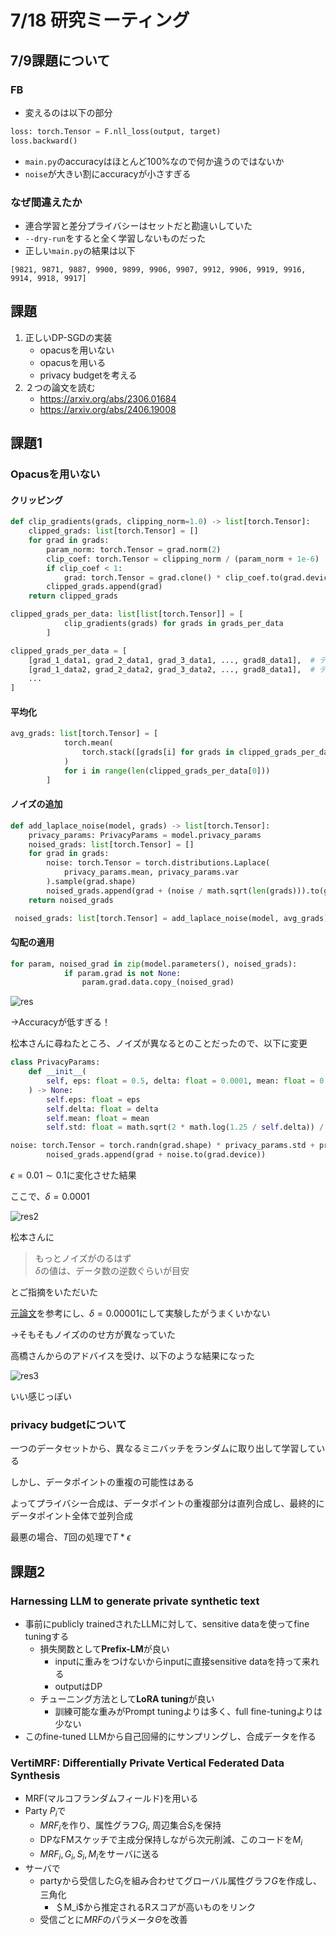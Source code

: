 # 7/18 研究ミーティング

## 7/9課題について

### FB

- 変えるのは以下の部分

```python
loss: torch.Tensor = F.nll_loss(output, target)
loss.backward()
```

- `main.py`のaccuracyはほとんど100%なので何か違うのではないか
- `noise`が大きい割にaccuracyが小さすぎる

### なぜ間違えたか

- 連合学習と差分プライバシーはセットだと勘違いしていた
- `--dry-run`をすると全く学習しないものだった
- 正しい`main.py`の結果は以下

```plaintext
[9821, 9871, 9887, 9900, 9899, 9906, 9907, 9912, 9906, 9919, 9916, 9914, 9918, 9917]
```

## 課題

1. 正しいDP-SGDの実装
   - opacusを用いない
   - opacusを用いる
   - privacy budgetを考える
2. ２つの論文を読む
   - https://arxiv.org/abs/2306.01684
   - https://arxiv.org/abs/2406.19008

## 課題1

### Opacusを用いない

#### クリッピング

```py
def clip_gradients(grads, clipping_norm=1.0) -> list[torch.Tensor]:
    clipped_grads: list[torch.Tensor] = []
    for grad in grads:
        param_norm: torch.Tensor = grad.norm(2)
        clip_coef: torch.Tensor = clipping_norm / (param_norm + 1e-6)
        if clip_coef < 1:
            grad: torch.Tensor = grad.clone() * clip_coef.to(grad.device)
        clipped_grads.append(grad)
    return clipped_grads
```

```py
clipped_grads_per_data: list[list[torch.Tensor]] = [
            clip_gradients(grads) for grads in grads_per_data
        ]
```

```py
clipped_grads_per_data = [
    [grad_1_data1, grad_2_data1, grad_3_data1, ..., grad8_data1],  # データポイント1の勾配
    [grad_1_data2, grad_2_data2, grad_3_data2, ..., grad8_data1],  # データポイント2の勾配
    ...
]
```

#### 平均化

```py
avg_grads: list[torch.Tensor] = [
            torch.mean(
                torch.stack([grads[i] for grads in clipped_grads_per_data]), dim=0
            )
            for i in range(len(clipped_grads_per_data[0]))
        ]
```

#### ノイズの追加

```py
def add_laplace_noise(model, grads) -> list[torch.Tensor]:
    privacy_params: PrivacyParams = model.privacy_params
    noised_grads: list[torch.Tensor] = []
    for grad in grads:
        noise: torch.Tensor = torch.distributions.Laplace(
            privacy_params.mean, privacy_params.var
        ).sample(grad.shape)
        noised_grads.append(grad + (noise / math.sqrt(len(grads))).to(grad.device))
    return noised_grads
```

```py
 noised_grads: list[torch.Tensor] = add_laplace_noise(model, avg_grads)
```

#### 勾配の適用

```py
for param, noised_grad in zip(model.parameters(), noised_grads):
            if param.grad is not None:
                param.grad.data.copy_(noised_grad) 
```

![res](../../figures/Figure_12.png 'res')

→Accuracyが低すぎる！

松本さんに尋ねたところ、ノイズが異なるとのことだったので、以下に変更

```py
class PrivacyParams:
    def __init__(
        self, eps: float = 0.5, delta: float = 0.0001, mean: float = 0
    ) -> None:
        self.eps: float = eps
        self.delta: float = delta
        self.mean: float = mean
        self.std: float = math.sqrt(2 * math.log(1.25 / self.delta)) / self.eps
```

```py
noise: torch.Tensor = torch.randn(grad.shape) * privacy_params.std + privacy_params.mean
        noised_grads.append(grad + noise.to(grad.device))
```

$\epsilon = 0.01 \sim 0.1$に変化させた結果

ここで、$\delta = 0.0001$

![res2](../../figures/Figure_16.png)

松本さんに
> もっとノイズがのるはず  
> $\delta$の値は、データ数の逆数ぐらいが目安

とご指摘をいただいた

[元論文](https://arxiv.org/abs/1607.00133)を参考にし、$\delta = 0.00001$にして実験したがうまくいかない

→そもそもノイズののせ方が異なっていた

高橋さんからのアドバイスを受け、以下のような結果になった

![res3](../../figures/graph.png)

いい感じっぽい

### privacy budgetについて

一つのデータセットから、異なるミニバッチをランダムに取り出して学習している

しかし、データポイントの重複の可能性はある

よってプライバシー合成は、データポイントの重複部分は直列合成し、最終的にデータポイント全体で並列合成

最悪の場合、$T$回の処理で$T * \epsilon$

## 課題2

### Harnessing LLM to generate private synthetic text

- 事前にpublicly trainedされたLLMに対して、sensitive dataを使ってfine tuningする
  - 損失関数として**Prefix-LM**が良い
    - inputに重みをつけないからinputに直接sensitive dataを持って来れる
    - outputはDP
  - チューニング方法として**LoRA tuning**が良い
    - 訓練可能な重みがPrompt tuningよりは多く、full fine-tuningよりは少ない
- このfine-tuned LLMから自己回帰的にサンプリングし、合成データを作る

### VertiMRF: Differentially Private Vertical Federated Data Synthesis

- MRF(マルコフランダムフィールド)を用いる
- Party $P_i$で
  - $MRF_i$を作り、属性グラフ$G_i$, 周辺集合$S_i$を保持
  - DPなFMスケッチで主成分保持しながら次元削減、このコードを$M_i$
  - $MRF_i, G_i, S_i, M_i$をサーバに送る
- サーバで
  - partyから受信した$G_i$を組み合わせてグローバル属性グラフ$G$を作成し、三角化
    - ＄M_i$から推定されるRスコアが高いものをリンク
  - 受信ごとに$MRF$のパラメータ$\Theta$を改善